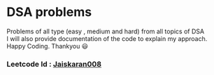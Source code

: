 # DSA problems 
Problems of all type (easy , medium and hard) from all topics of DSA \
I will also provide documentation of the code to explain my approach.\
Happy Coding. Thankyou 😃
### Leetcode Id : [Jaiskaran008](https://leetcode.com/jaiskaran008/)
